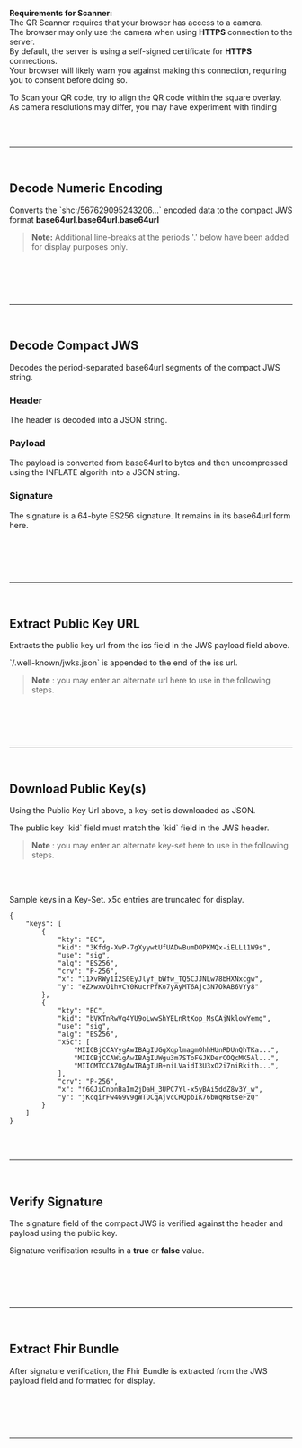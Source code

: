 <!-- label:scanQRCode side:left -->
__Requirements for Scanner:__  
The QR Scanner requires that your browser has access to a camera.  
The browser may only use the camera when using __HTTPS__ connection to the server.   
By default, the server is using a self-signed certificate for __HTTPS__ connections.  
Your browser will likely warn you against making this connection, requiring you to consent before doing so.  

To Scan your QR code, try to align the QR code within the square overlay.  As camera resolutions may differ, you may have experiment with finding 
<br><br>
<!-- label:scanQRCode side:right-->
<!-- separator --> <br><hr><br>




<!-- label:decodeNumeric side:left -->
## Decode Numeric Encoding  

Converts the \`shc:/567629095243206...\` encoded data to the compact JWS format __base64url__.__base64url__.__base64url__

>__Note:__ Additional line-breaks at the periods '.' below have been added for display purposes only.  

<br><br>
<!-- label:decodeNumeric side:right -->
<!-- separator --> <br><hr><br>




<!-- label:decodeJWS side:left -->
## Decode Compact JWS  

Decodes the period-separated base64url segments of the compact JWS string.  

### Header  
The header is decoded into a JSON string.

### Payload
The payload is converted from base64url to bytes and then uncompressed using the INFLATE algorith into a JSON string.

### Signature
The signature is a 64-byte ES256 signature. It remains in its base64url form here.

<br><br>
<!-- label:decodeJWS side:right-->
<!-- separator --> <br><hr><br>




<!-- label:extractPublicKey side:left -->
## Extract Public Key URL  

Extracts the public key url from the iss field in the JWS payload field above.

\`/.well-known/jwks.json\` is appended to the end of the iss url.

>__Note__ : you may enter an alternate url here to use in the following steps.

<br><br>
<!-- label:extractPublicKey side:right-->
<!-- separator --> <br><hr><br>




<!-- label:downloadKey side:left -->
## Download Public Key(s)  

Using the Public Key Url above, a key-set is downloaded as JSON.  

The public key \`kid\` field must match the \`kid\` field in the JWS header.  

>__Note__ : you may enter an alternate key-set here to use in the following steps.

<br><br>
<!-- label:downloadKey side:right-->
Sample keys in a Key-Set.  x5c entries are truncated for display.    

	{
		"keys": [
			{
				"kty": "EC",
				"kid": "3Kfdg-XwP-7gXyywtUfUADwBumDOPKMQx-iELL11W9s",
				"use": "sig",
				"alg": "ES256",
				"crv": "P-256",
				"x": "11XvRWy1I2S0EyJlyf_bWfw_TQ5CJJNLw78bHXNxcgw",
				"y": "eZXwxvO1hvCY0KucrPfKo7yAyMT6Ajc3N7OkAB6VYy8"
			},
			{
				"kty": "EC",
				"kid": "bVKTnRwVq4YU9oLwwShYELnRtKop_MsCAjNklowYemg",
				"use": "sig",
				"alg": "ES256",
				"x5c": [
					"MIICBjCCAYygAwIBAgIUGgXqplmagmOhhHUnRDUnQhTKa...",
					"MIICBjCCAWigAwIBAgIUWgu3m7SToFGJKDerCOQcMK5Al...",
					"MIICMTCCAZOgAwIBAgIUB+niLVaidI3U3xO2i7niRkith...",
				],
				"crv": "P-256",
				"x": "f6GJiCnbnBaIm2jDaH_3UPC7Yl-x5yBAi5ddZ8v3Y_w",
				"y": "jKcqirFw4G9v9gWTDCqAjvcCRQpbIK76bWqKBtseFzQ"
			}
		]
	}  
<br>
<!-- separator --> <br><hr><br>




<!-- label:verifySignature side:left -->
## Verify Signature  

The signature field of the compact JWS is verified against the header and payload using the public key.  

Signature verification results in a __true__ or __false__ value.  

<br><br>
<!-- label:verifySignature side:right-->
<!-- separator --> <br><hr><br>




<!-- label:extractFhirBundle side:left -->
## Extract Fhir Bundle  

After signature verification, the Fhir Bundle is extracted from the JWS payload field and formatted for display.    

<br><br>
<!-- label:extractFhirBundle side:right-->
<!-- separator --> <br><hr><br>



